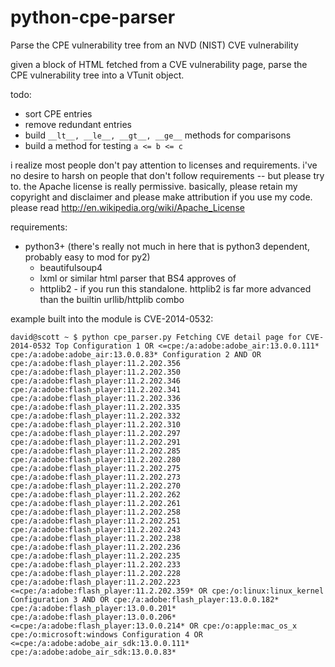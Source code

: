python-cpe-parser
=================

Parse the CPE vulnerability tree from an NVD (NIST) CVE vulnerability

given a block of HTML fetched from a CVE vulnerability page, parse the CPE vulnerability tree into a VTunit object.

todo:
* sort CPE entries
* remove redundant entries
* build `__lt__, __le__, __gt__, __ge__` methods for comparisons
* build a method for testing `a <= b <= c`


i realize most people don't pay attention to licenses and requirements. i've no desire to harsh on people that
don't follow requirements -- but please try to. the Apache license is really permissive. basically, please retain
my copyright and disclaimer and please make attribution if you use my code. please read
http://en.wikipedia.org/wiki/Apache_License

requirements:
* python3+         (there's really not much in here that is python3 dependent, probably easy to mod for py2)
  *  beautifulsoup4
    * lxml or similar html parser that BS4 approves of
  *  httplib2 - if you run this standalone. httplib2 is far more advanced than the builtin urllib/httplib combo


example built into the module is CVE-2014-0532:

`david@scott ~ $ python cpe_parser.py
Fetching CVE detail page for CVE-2014-0532
Top
  Configuration 1
    OR
      <=cpe:/a:adobe:adobe_air:13.0.0.111*
        cpe:/a:adobe:adobe_air:13.0.0.83*
  Configuration 2
    AND
      OR
          cpe:/a:adobe:flash_player:11.2.202.356
          cpe:/a:adobe:flash_player:11.2.202.350
          cpe:/a:adobe:flash_player:11.2.202.346
          cpe:/a:adobe:flash_player:11.2.202.341
          cpe:/a:adobe:flash_player:11.2.202.336
          cpe:/a:adobe:flash_player:11.2.202.335
          cpe:/a:adobe:flash_player:11.2.202.332
          cpe:/a:adobe:flash_player:11.2.202.310
          cpe:/a:adobe:flash_player:11.2.202.297
          cpe:/a:adobe:flash_player:11.2.202.291
          cpe:/a:adobe:flash_player:11.2.202.285
          cpe:/a:adobe:flash_player:11.2.202.280
          cpe:/a:adobe:flash_player:11.2.202.275
          cpe:/a:adobe:flash_player:11.2.202.273
          cpe:/a:adobe:flash_player:11.2.202.270
          cpe:/a:adobe:flash_player:11.2.202.262
          cpe:/a:adobe:flash_player:11.2.202.261
          cpe:/a:adobe:flash_player:11.2.202.258
          cpe:/a:adobe:flash_player:11.2.202.251
          cpe:/a:adobe:flash_player:11.2.202.243
          cpe:/a:adobe:flash_player:11.2.202.238
          cpe:/a:adobe:flash_player:11.2.202.236
          cpe:/a:adobe:flash_player:11.2.202.235
          cpe:/a:adobe:flash_player:11.2.202.233
          cpe:/a:adobe:flash_player:11.2.202.228
          cpe:/a:adobe:flash_player:11.2.202.223
        <=cpe:/a:adobe:flash_player:11.2.202.359*
      OR
          cpe:/o:linux:linux_kernel
  Configuration 3
    AND
      OR
          cpe:/a:adobe:flash_player:13.0.0.182*
          cpe:/a:adobe:flash_player:13.0.0.201*
          cpe:/a:adobe:flash_player:13.0.0.206*
        <=cpe:/a:adobe:flash_player:13.0.0.214*
      OR
          cpe:/o:apple:mac_os_x
          cpe:/o:microsoft:windows
  Configuration 4
    OR
      <=cpe:/a:adobe:adobe_air_sdk:13.0.0.111*
        cpe:/a:adobe:adobe_air_sdk:13.0.0.83*`
